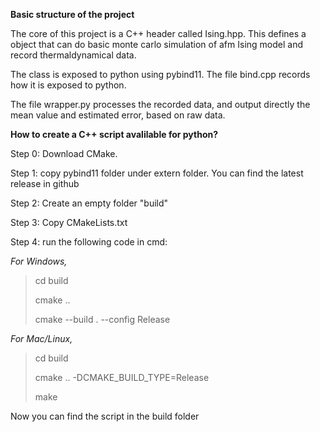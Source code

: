 **Basic structure of the project**

The core of this project is a C++ header called Ising.hpp. This defines a object that can do basic monte carlo simulation of afm Ising model and record thermaldynamical data. 

The class is exposed to python using pybind11. The file bind.cpp records how it is exposed to python. 

The file wrapper.py processes the recorded data, and output directly the mean value and estimated error, based on raw data. 


**How to create a C++ script avalilable for python?**

Step 0: Download CMake.

Step 1: copy pybind11 folder under extern folder. You can find the latest release in github

Step 2: Create an empty folder "build"

Step 3: Copy CMakeLists.txt

Step 4: run the following code in cmd: 

*For Windows,*

> cd build
> 
> cmake ..
> 
> cmake --build . --config Release

*For Mac/Linux,*

> cd build
> 
> cmake .. -DCMAKE_BUILD_TYPE=Release
> 
> make

Now you can find the script in the build folder

